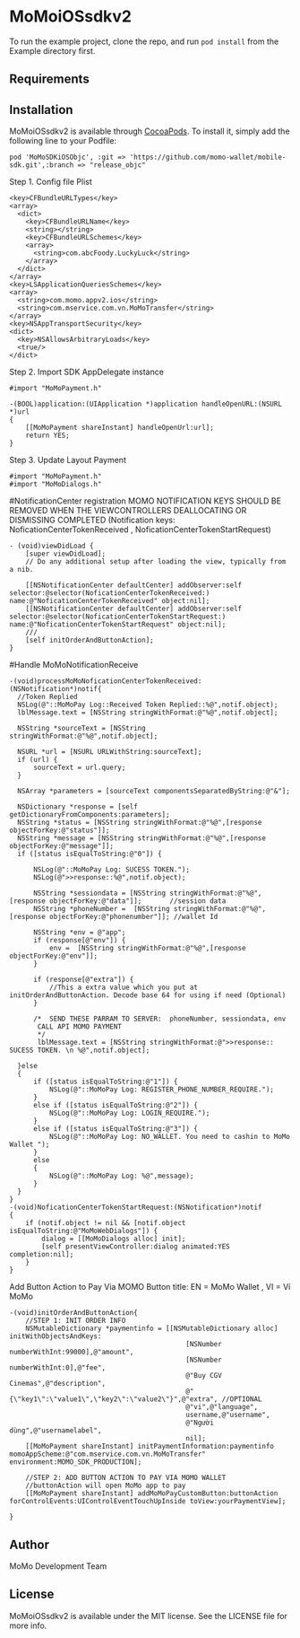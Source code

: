 # MoMoiOSsdkv2

To run the example project, clone the repo, and run `pod install` from the Example directory first.

## Requirements

## Installation

MoMoiOSsdkv2 is available through [CocoaPods](http://cocoapods.org). To install
it, simply add the following line to your Podfile:

```
pod 'MoMoSDKiOSObjc', :git => 'https://github.com/momo-wallet/mobile-sdk.git',:branch => "release_objc"
```

Step 1. Config file Plist
```
<key>CFBundleURLTypes</key>
<array>
  <dict>
    <key>CFBundleURLName</key>
    <string></string>
    <key>CFBundleURLSchemes</key>
    <array>
      <string>com.abcFoody.LuckyLuck</string>
    </array>
  </dict>
</array>
<key>LSApplicationQueriesSchemes</key>
<array>
  <string>com.momo.appv2.ios</string>
  <string>com.mservice.com.vn.MoMoTransfer</string>
</array>
<key>NSAppTransportSecurity</key>
<dict>
  <key>NSAllowsArbitraryLoads</key>
  <true/>
</dict>
```
Step 2. Import SDK
AppDelegate instance
```
#import "MoMoPayment.h"

-(BOOL)application:(UIApplication *)application handleOpenURL:(NSURL *)url
{
    [[MoMoPayment shareInstant] handleOpenUrl:url];
    return YES;
}
```

Step 3. Update Layout Payment
```
#import "MoMoPayment.h"
#import "MoMoDialogs.h"
```

#NotificationCenter registration
MOMO NOTIFICATION KEYS SHOULD BE REMOVED WHEN THE VIEWCONTROLLERS DEALLOCATING OR DISMISSING COMPLETED
(Notification keys: NoficationCenterTokenReceived , NoficationCenterTokenStartRequest)
```
- (void)viewDidLoad {
    [super viewDidLoad];
    // Do any additional setup after loading the view, typically from a nib.

    [[NSNotificationCenter defaultCenter] addObserver:self selector:@selector(NoficationCenterTokenReceived:) name:@"NoficationCenterTokenReceived" object:nil];
    [[NSNotificationCenter defaultCenter] addObserver:self selector:@selector(NoficationCenterTokenStartRequest:) name:@"NoficationCenterTokenStartRequest" object:nil];
    ///
    [self initOrderAndButtonAction];
}
```
#Handle MoMoNotificationReceive
```
-(void)processMoMoNoficationCenterTokenReceived:(NSNotification*)notif{
  //Token Replied
  NSLog(@"::MoMoPay Log::Received Token Replied::%@",notif.object);
  lblMessage.text = [NSString stringWithFormat:@"%@",notif.object];

  NSString *sourceText = [NSString stringWithFormat:@"%@",notif.object];

  NSURL *url = [NSURL URLWithString:sourceText];
  if (url) {
      sourceText = url.query;
  }

  NSArray *parameters = [sourceText componentsSeparatedByString:@"&"];

  NSDictionary *response = [self getDictionaryFromComponents:parameters];
  NSString *status = [NSString stringWithFormat:@"%@",[response objectForKey:@"status"]];
  NSString *message = [NSString stringWithFormat:@"%@",[response objectForKey:@"message"]];
  if ([status isEqualToString:@"0"]) {

      NSLog(@"::MoMoPay Log: SUCESS TOKEN.");
      NSLog(@">>response::%@",notif.object);

      NSString *sessiondata = [NSString stringWithFormat:@"%@",[response objectForKey:@"data"]];       //session data
      NSString *phoneNumber =  [NSString stringWithFormat:@"%@",[response objectForKey:@"phonenumber"]]; //wallet Id

      NSString *env = @"app";
      if (response[@"env"]) {
          env =  [NSString stringWithFormat:@"%@",[response objectForKey:@"env"]];
      }

      if (response[@"extra"]) {
          //This a extra value which you put at initOrderAndButtonAction. Decode base 64 for using if need (Optional)
      }

      /*  SEND THESE PARRAM TO SERVER:  phoneNumber, sessiondata, env
       CALL API MOMO PAYMENT
       */
       lblMessage.text = [NSString stringWithFormat:@">>response:: SUCESS TOKEN. \n %@",notif.object];

  }else
  {
      if ([status isEqualToString:@"1"]) {
          NSLog(@"::MoMoPay Log: REGISTER_PHONE_NUMBER_REQUIRE.");
      }
      else if ([status isEqualToString:@"2"]) {
          NSLog(@"::MoMoPay Log: LOGIN_REQUIRE.");
      }
      else if ([status isEqualToString:@"3"]) {
          NSLog(@"::MoMoPay Log: NO_WALLET. You need to cashin to MoMo Wallet ");
      }
      else
      {
          NSLog(@"::MoMoPay Log: %@",message);
      }
  }
}
-(void)NoficationCenterTokenStartRequest:(NSNotification*)notif
{
    if (notif.object != nil && [notif.object isEqualToString:@"MoMoWebDialogs"]) {
        dialog = [[MoMoDialogs alloc] init];
        [self presentViewController:dialog animated:YES completion:nil];
    }
}
```
Add Button Action to Pay Via MOMO
Button title: EN = MoMo Wallet , VI = Ví MoMo
```
-(void)initOrderAndButtonAction{
    //STEP 1: INIT ORDER INFO
    NSMutableDictionary *paymentinfo = [[NSMutableDictionary alloc] initWithObjectsAndKeys:
                                            [NSNumber numberWithInt:99000],@"amount",
                                            [NSNumber numberWithInt:0],@"fee",
                                            @"Buy CGV Cinemas",@"description",
                                            @"{\"key1\":\"value1\",\"key2\":\"value2\"}",@"extra", //OPTIONAL
                                            @"vi",@"language",
                                            username,@"username",
                                            @"Người dùng",@"usernamelabel",
                                            nil];
    [[MoMoPayment shareInstant] initPaymentInformation:paymentinfo momoAppScheme:@"com.mservice.com.vn.MoMoTransfer" environment:MOMO_SDK_PRODUCTION];

    //STEP 2: ADD BUTTON ACTION TO PAY VIA MOMO WALLET
    //buttonAction will open MoMo app to pay
    [[MoMoPayment shareInstant] addMoMoPayCustomButton:buttonAction forControlEvents:UIControlEventTouchUpInside toView:yourPaymentView];

}
```

## Author

MoMo Development Team

## License

MoMoiOSsdkv2 is available under the MIT license. See the LICENSE file for more info.
